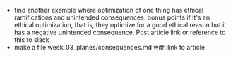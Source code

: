 - find another example where optimization of one thing has ethical
  ramifications and unintended consequences. bonus points if it's an
  ethical optimization, that is, they optimize for a good ethical
  reason but it has a negative unintended consequence. Post article
  link or reference to this to slack
- make a file week_03_planes/consequences.md  with link to article

